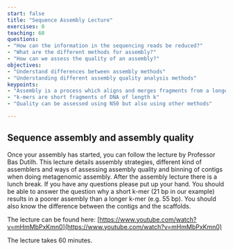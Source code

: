 ```yaml
---
start: false
title: "Sequence Assembly Lecture"
exercises: 0
teaching: 60
questions:
- "How can the information in the sequencing reads be reduced?"
- "What are the different methods for assembly?"
- "How can we assess the quality of an assembly?"
objectives:
- "Understand differences between assembly methods"
- "Understanding different assembly quality analysis methods"
keypoints:
- "Assembly is a process which aligns and merges fragments from a longer DNA sequence in order to reconstruct the original sequence."
- "k-mers are short fragments of DNA of length k"
- "Quality can be assessed using N50 but also using other methods"

---
```


## Sequence assembly and assembly quality

Once your assembly has started, you can follow the lecture by Professor Bas Dutilh. This lecture details assembly strategies, different kind of assemblers and ways of assessing assembly quality and binning of contigs when doing metagenomic assembly. After the assembly lecture there is a lunch break. If you have any questions please put up your hand. You should be able to answer the question why a short k-mer (21 bp in our example) results in a poorer assembly than a longer k-mer (e.g. 55 bp). You should also know the difference between the contigs and the scaffolds. 

The lecture can be found here: [https://www.youtube.com/watch?v=mHmMbPxKmn0](https://www.youtube.com/watch?v=mHmMbPxKmn0) 

The lecture takes 60 minutes. 

